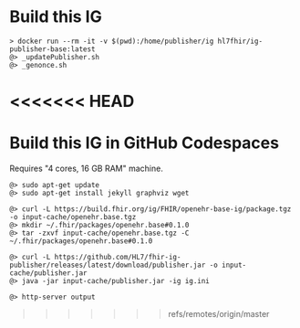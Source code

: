 # Build this IG

```
> docker run --rm -it -v $(pwd):/home/publisher/ig hl7fhir/ig-publisher-base:latest
@> _updatePublisher.sh
@> _genonce.sh
```
<<<<<<< HEAD
=======

# Build this IG in GitHub Codespaces

Requires "4 cores, 16 GB RAM" machine.

```
@> sudo apt-get update
@> sudo apt-get install jekyll graphviz wget

@> curl -L https://build.fhir.org/ig/FHIR/openehr-base-ig/package.tgz -o input-cache/openehr.base.tgz
@> mkdir ~/.fhir/packages/openehr.base#0.1.0
@> tar -zxvf input-cache/openehr.base.tgz -C ~/.fhir/packages/openehr.base#0.1.0

@> curl -L https://github.com/HL7/fhir-ig-publisher/releases/latest/download/publisher.jar -o input-cache/publisher.jar
@> java -jar input-cache/publisher.jar -ig ig.ini

@> http-server output
```
>>>>>>> refs/remotes/origin/master
